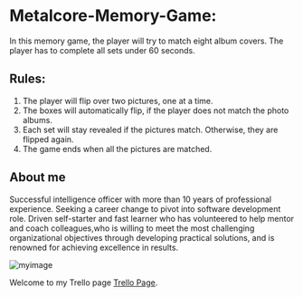 # Metalcore-Memory-Game:

In this memory game, the player will try to match eight album covers. The player has to complete all sets under 60 seconds.

## Rules:

1. The player will flip over two pictures, one at a time.
2. The boxes will automatically flip, if the player does not match the photo albums.
3. Each set will stay revealed if the pictures match. Otherwise, they are flipped again.
4. The game ends when all the pictures are matched.

## About me

Successful intelligence officer with more than 10 years of professional experience. Seeking a career change to pivot into software development role. Driven self-starter and fast learner who has volunteered to help mentor and coach colleagues,who is willing to meet the most challenging organizational objectives through developing practical solutions, and is renowned for achieving excellence in results.

![myimage](file:///Users/sarahmaher/Downloads/MYIMAGE.png)

Welcome to my Trello page [Trello Page](https://trello.com/b/9Jo1dEMg/do-you-know-metalcore).
